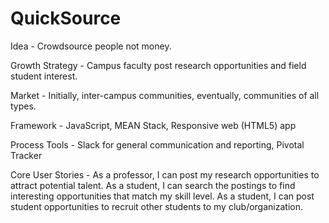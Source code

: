 QuickSource
=====

Idea - 
Crowdsource people not money. 

Growth Strategy - 
Campus faculty post research opportunities and field student interest.

Market -
Initially, inter-campus communities,
eventually, communities of all types. 

Framework - 
JavaScript,
MEAN Stack,
Responsive web (HTML5) app

Process Tools - 
Slack for general communication and reporting,
Pivotal Tracker

Core User Stories - 
As a professor, I can post my research opportunities to attract potential talent. 
As a student, I can search the postings to find interesting opportunities that match my skill level. 
As a student, I can post student opportunities to recruit other students to my club/organization. 


